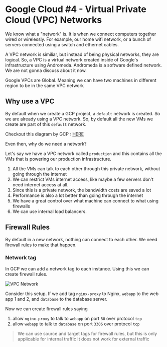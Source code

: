 # Google Cloud #4 - Virtual Private Cloud (VPC) Networks

We know what a "network" is. It is when  we connect computers together wired or wirelessly.
For example, our home wifi network, or a bunch of servers connected using a switch and ethernet cables.

A VPC network is similiar, but instead of being physical networks, they are logical. So, a VPC is a virtual network created
inside of Google's infrastructure using Andromeda. Andromeda is a software defined network. We are not gonna discuss about it
now.

Google VPCs are Global. Meaning we can have two machines in different region to be in the same VPC network

## Why use a VPC

By default when we create a GCP project, a `default` network is created. So we are already using a VPC network.
So, by default all the new VMs we create are part of this `default` network.

Checkout this diagram by GCP : [HERE](https://cloud.google.com/vpc/images/vpc-overview-example.svg)

Even then, why do we need a network? 

Let's say we have a VPC network called `production` and this contains all the VMs that is powering our production infrastructure.


1. All the VMs can talk to each other through this private network, without going through the internet
2. We can restrict VMs internet access, like maybe a few servers don't need internet access at all.
3. Since this is a private network, the bandwidth costs are saved a lot
4. Performance is also a lot better than going through the internet
5. We have a great control over what machine can connect to what using firewalls
6. We can use internal load balancers.

## Firewall Rules

By default in a new network, nothing can connect to each other. We need firewall rules to make that happen.


### Network tag

In GCP we can add a network tag to each instance. Using this we can create firewall rules. 

![VPC Network](img/vpc-nw-example.jpg)

Consider this setup. If we add tag `nginx-proxy` to Nginx, `webapp` to the web app 1 and 2, and `database` to the database
server.

Now we can create firewall rules saying

1. allow `nginx-proxy` to talk to `webapp` on port `80` over protocol `tcp`
2. allow `webapp` to talk to `database` on port `3306` over protocol `tcp`

> We can use source and target tags for firewall rules, but this is only applicable for internal traffic
> It does not work for external traffic

